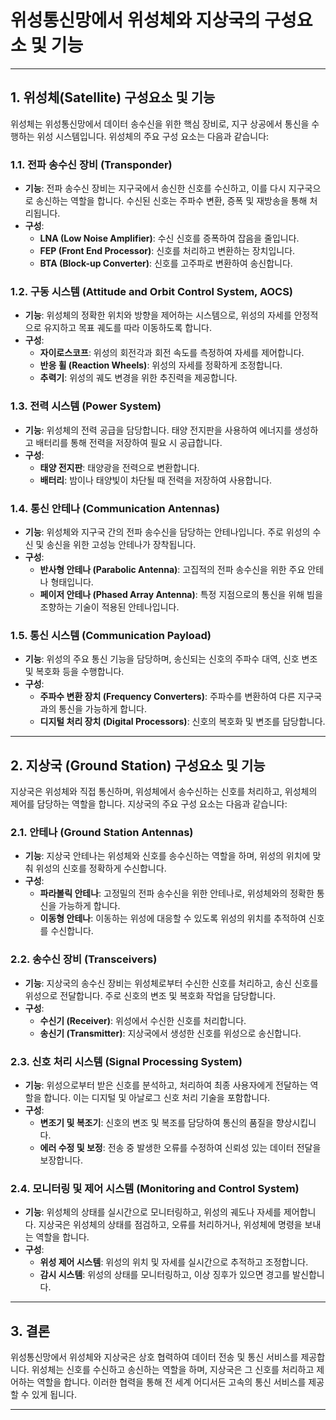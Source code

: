 # 위성통신망에서 위성체와 지상국의 구성요소 및 기능

---

## 1. **위성체(Satellite) 구성요소 및 기능**

위성체는 위성통신망에서 데이터 송수신을 위한 핵심 장비로, 지구 상공에서 통신을 수행하는 위성 시스템입니다. 위성체의 주요 구성 요소는 다음과 같습니다:

### 1.1. **전파 송수신 장비 (Transponder)**
   - **기능**: 전파 송수신 장비는 지구국에서 송신한 신호를 수신하고, 이를 다시 지구국으로 송신하는 역할을 합니다. 수신된 신호는 주파수 변환, 증폭 및 재방송을 통해 처리됩니다.
   - **구성**:
     - **LNA (Low Noise Amplifier)**: 수신 신호를 증폭하여 잡음을 줄입니다.
     - **FEP (Front End Processor)**: 신호를 처리하고 변환하는 장치입니다.
     - **BTA (Block-up Converter)**: 신호를 고주파로 변환하여 송신합니다.

### 1.2. **구동 시스템 (Attitude and Orbit Control System, AOCS)**
   - **기능**: 위성체의 정확한 위치와 방향을 제어하는 시스템으로, 위성의 자세를 안정적으로 유지하고 목표 궤도를 따라 이동하도록 합니다.
   - **구성**:
     - **자이로스코프**: 위성의 회전각과 회전 속도를 측정하여 자세를 제어합니다.
     - **반응 휠 (Reaction Wheels)**: 위성의 자세를 정확하게 조정합니다.
     - **추력기**: 위성의 궤도 변경을 위한 추진력을 제공합니다.

### 1.3. **전력 시스템 (Power System)**
   - **기능**: 위성체의 전력 공급을 담당합니다. 태양 전지판을 사용하여 에너지를 생성하고 배터리를 통해 전력을 저장하여 필요 시 공급합니다.
   - **구성**:
     - **태양 전지판**: 태양광을 전력으로 변환합니다.
     - **배터리**: 밤이나 태양빛이 차단될 때 전력을 저장하여 사용합니다.

### 1.4. **통신 안테나 (Communication Antennas)**
   - **기능**: 위성체와 지구국 간의 전파 송수신을 담당하는 안테나입니다. 주로 위성의 수신 및 송신을 위한 고성능 안테나가 장착됩니다.
   - **구성**:
     - **반사형 안테나 (Parabolic Antenna)**: 고집적의 전파 송수신을 위한 주요 안테나 형태입니다.
     - **페이저 안테나 (Phased Array Antenna)**: 특정 지점으로의 통신을 위해 빔을 조향하는 기술이 적용된 안테나입니다.

### 1.5. **통신 시스템 (Communication Payload)**
   - **기능**: 위성의 주요 통신 기능을 담당하며, 송신되는 신호의 주파수 대역, 신호 변조 및 복호화 등을 수행합니다.
   - **구성**:
     - **주파수 변환 장치 (Frequency Converters)**: 주파수를 변환하여 다른 지구국과의 통신을 가능하게 합니다.
     - **디지털 처리 장치 (Digital Processors)**: 신호의 복호화 및 변조를 담당합니다.

---

## 2. **지상국 (Ground Station) 구성요소 및 기능**

지상국은 위성체와 직접 통신하며, 위성체에서 송수신하는 신호를 처리하고, 위성체의 제어를 담당하는 역할을 합니다. 지상국의 주요 구성 요소는 다음과 같습니다:

### 2.1. **안테나 (Ground Station Antennas)**
   - **기능**: 지상국 안테나는 위성체와 신호를 송수신하는 역할을 하며, 위성의 위치에 맞춰 위성의 신호를 정확하게 수신합니다.
   - **구성**:
     - **파라볼릭 안테나**: 고정밀의 전파 송수신을 위한 안테나로, 위성체와의 정확한 통신을 가능하게 합니다.
     - **이동형 안테나**: 이동하는 위성에 대응할 수 있도록 위성의 위치를 추적하여 신호를 수신합니다.

### 2.2. **송수신 장비 (Transceivers)**
   - **기능**: 지상국의 송수신 장비는 위성체로부터 수신한 신호를 처리하고, 송신 신호를 위성으로 전달합니다. 주로 신호의 변조 및 복호화 작업을 담당합니다.
   - **구성**:
     - **수신기 (Receiver)**: 위성에서 수신한 신호를 처리합니다.
     - **송신기 (Transmitter)**: 지상국에서 생성한 신호를 위성으로 송신합니다.

### 2.3. **신호 처리 시스템 (Signal Processing System)**
   - **기능**: 위성으로부터 받은 신호를 분석하고, 처리하여 최종 사용자에게 전달하는 역할을 합니다. 이는 디지털 및 아날로그 신호 처리 기술을 포함합니다.
   - **구성**:
     - **변조기 및 복조기**: 신호의 변조 및 복조를 담당하여 통신의 품질을 향상시킵니다.
     - **에러 수정 및 보정**: 전송 중 발생한 오류를 수정하여 신뢰성 있는 데이터 전달을 보장합니다.

### 2.4. **모니터링 및 제어 시스템 (Monitoring and Control System)**
   - **기능**: 위성체의 상태를 실시간으로 모니터링하고, 위성의 궤도나 자세를 제어합니다. 지상국은 위성체의 상태를 점검하고, 오류를 처리하거나, 위성체에 명령을 보내는 역할을 합니다.
   - **구성**:
     - **위성 제어 시스템**: 위성의 위치 및 자세를 실시간으로 추적하고 조정합니다.
     - **감시 시스템**: 위성의 상태를 모니터링하고, 이상 징후가 있으면 경고를 발신합니다.

---

## 3. **결론**

위성통신망에서 위성체와 지상국은 상호 협력하여 데이터 전송 및 통신 서비스를 제공합니다. 위성체는 신호를 수신하고 송신하는 역할을 하며, 지상국은 그 신호를 처리하고 제어하는 역할을 합니다. 이러한 협력을 통해 전 세계 어디서든 고속의 통신 서비스를 제공할 수 있게 됩니다.

---
